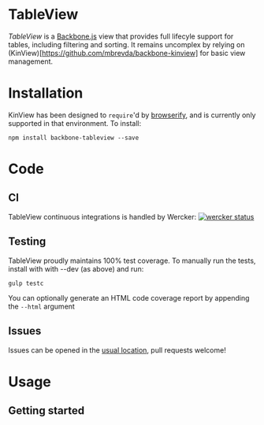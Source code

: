 # TableView
*TableView* is a [Backbone.js](http://backbonejs.org/) view that provides full 
lifecyle support for tables, including filtering and sorting. It remains 
uncomplex by relying on (KinView)[https://github.com/mbrevda/backbone-kinview]
for basic view management.

# Installation

KinView has been designed to `require`'d by [browserify](http://browserify.org/),
and is currently only supported in that environment. To install:

```
npm install backbone-tableview --save
```

# Code

## CI
TableView continuous integrations is handled by Wercker:
[![wercker status](https://app.wercker.com/status/ed888333a4f3fb17e3738866f446c5b9/m "wercker status")](https://app.wercker.com/project/bykey/ed888333a4f3fb17e3738866f446c5b9)

## Testing
TableView proudly maintains 100% test coverage. To manually run the tests, install with with --dev (as above) and run:

```
gulp testc
```

You can optionally generate an HTML code coverage report by appending the `--html` argument

## Issues
Issues can be opened in the [usual location](https://github.com/mbrevda/backbone-tableview/issues), pull requests welcome!

# Usage
## Getting started
